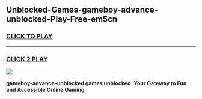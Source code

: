 
## Unblocked-Games-gameboy-advance-unblocked-Play-Free-em5cn
<h3>
<a href="https://premium76.site?title=gameboy-advance-unblocked&ref=12A">CLICK TO PLAY</a></h3>
<hr>

<h3>
<a href="https://premium76.site?title=gameboy-advance-unblocked&ref=12A">CLICK 2 PLAY</a>
  
</h3>

<a href="https://premium76.site?title=gameboy-advance-unblocked&ref=12A"><img src="https://clearcache.store/games.png"></a>


**gameboy-advance-unblocked games unblocked: Your Gateway to Fun and Accessible Online Gaming**
